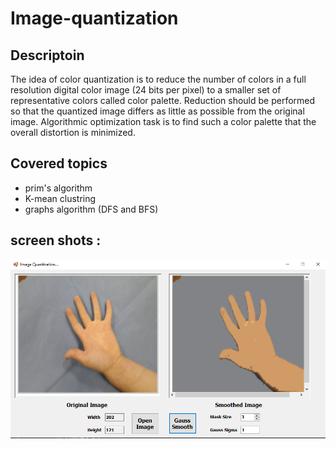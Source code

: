 # Image-quantization
## Descriptoin
The idea of color quantization is to reduce the number of colors in a full resolution digital color image (24 bits per pixel) to a smaller set of representative colors called color palette. Reduction should be performed so that the quantized image differs as little as possible from the original image. Algorithmic optimization task is to find such a color palette that the overall distortion is minimized.

## Covered topics
* prim's algorithm
* K-mean clustring
* graphs algorithm (DFS and BFS)

## screen shots :
![](1.png)
